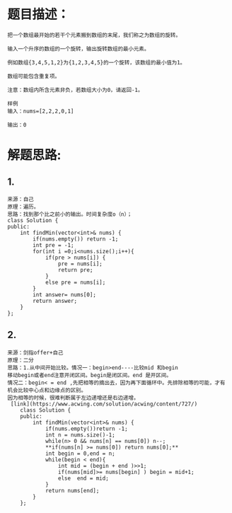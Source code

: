 # 题目描述：
    把一个数组最开始的若干个元素搬到数组的末尾，我们称之为数组的旋转。
    
    输入一个升序的数组的一个旋转，输出旋转数组的最小元素。
    
    例如数组{3,4,5,1,2}为{1,2,3,4,5}的一个旋转，该数组的最小值为1。
    
    数组可能包含重复项。
    
    注意：数组内所含元素非负，若数组大小为0，请返回-1。
    
    样例
    输入：nums=[2,2,2,0,1]
    
    输出：0
# 解题思路:
## 1.
    来源：自己
    原理：遍历。
    思路：找到那个比之前小的输出。时间复杂度o（n）；
    class Solution {
    public:
        int findMin(vector<int>& nums) {
            if(nums.empty()) return -1;
            int pre = -1;
            for(int i =0;i<nums.size();i++){
                if(pre > nums[i]) {
                    pre = nums[i];
                    return pre;
                }
                else pre = nums[i];
            }
            int answer= nums[0];
            return answer;
        }
    };
## 2.
    来源：剑指offer+自己
    原理：二分
    思路：1.从中间开始比较。情况一：begin>end----比较mid 和begin
    移动begin或者end注意开闭区间。begin是闭区间。end 是开区间。
    情况二：begin< = end ,先把相等的摘出去，因为再下面循环中。先排除相等的可能，才有机会比较中心点和边缘点的区别。
    因为相等的时候，很难判断属于左边递增还是右边递增。
     [link](https://www.acwing.com/solution/acwing/content/727/)
        class Solution {
        public:
            int findMin(vector<int>& nums) {
                if(nums.empty())return -1;
                int n = nums.size()-1;
                while(n> 0 && nums[n] == nums[0]) n--;
                **if(nums[n] >= nums[0]) return nums[0];**
                int begin = 0,end = n;
                while(begin < end){
                    int mid = (begin + end )>>1;
                    if(nums[mid]>= nums[begin] ) begin = mid+1;
                    else  end = mid;
                }
                return nums[end];
            }
        };